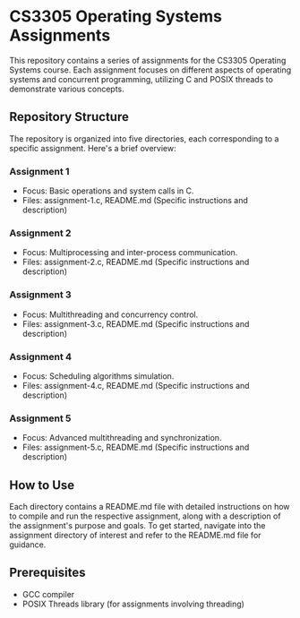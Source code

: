 # CS3305 Operating Systems Assignments
This repository contains a series of assignments for the CS3305 Operating Systems course. Each assignment focuses on different aspects of operating systems and concurrent programming, utilizing C and POSIX threads to demonstrate various concepts.

## Repository Structure
The repository is organized into five directories, each corresponding to a specific assignment. Here's a brief overview:

### Assignment 1
- Focus: Basic operations and system calls in C.
- Files: assignment-1.c, README.md (Specific instructions and description)
### Assignment 2
- Focus: Multiprocessing and inter-process communication.
- Files: assignment-2.c, README.md (Specific instructions and description)
### Assignment 3
- Focus: Multithreading and concurrency control.
- Files: assignment-3.c, README.md (Specific instructions and description)
### Assignment 4
- Focus: Scheduling algorithms simulation.
- Files: assignment-4.c, README.md (Specific instructions and description)
### Assignment 5
- Focus: Advanced multithreading and synchronization.
- Files: assignment-5.c, README.md (Specific instructions and description)
## How to Use
Each directory contains a README.md file with detailed instructions on how to compile and run the respective assignment, along with a description of the assignment's purpose and goals. To get started, navigate into the assignment directory of interest and refer to the README.md file for guidance.

## Prerequisites
- GCC compiler
- POSIX Threads library (for assignments involving threading)
